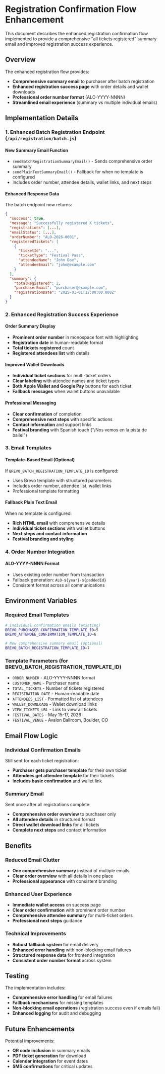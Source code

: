 # Registration Confirmation Flow Enhancement

This document describes the enhanced registration confirmation flow implemented to provide a comprehensive "all tickets registered" summary email and improved registration success experience.

## Overview

The enhanced registration flow provides:
- **Comprehensive summary email** to purchaser after batch registration
- **Enhanced registration success page** with order details and wallet downloads
- **Professional order number format** (ALO-YYYY-NNNN)
- **Streamlined email experience** (summary vs multiple individual emails)

## Implementation Details

### 1. Enhanced Batch Registration Endpoint (`/api/registration/batch.js`)

#### New Summary Email Function
- `sendBatchRegistrationSummaryEmail()` - Sends comprehensive order summary
- `sendPlainTextSummaryEmail()` - Fallback for when no template is configured
- Includes order number, attendee details, wallet links, and next steps

#### Enhanced Response Data
The batch endpoint now returns:
```json
{
  "success": true,
  "message": "Successfully registered X tickets",
  "registrations": [...],
  "emailStatus": [...],
  "orderNumber": "ALO-2026-0001",
  "registeredTickets": [
    {
      "ticketId": "...",
      "ticketType": "Festival Pass",
      "attendeeName": "John Doe",
      "attendeeEmail": "john@example.com"
    }
  ],
  "summary": {
    "totalRegistered": 2,
    "purchaserEmail": "purchaser@example.com",
    "registrationDate": "2025-01-01T12:00:00.000Z"
  }
}
```

### 2. Enhanced Registration Success Experience

#### Order Summary Display
- **Prominent order number** in monospace font with highlighting
- **Registration date** in human-readable format
- **Total tickets registered** count
- **Registered attendees list** with details

#### Improved Wallet Downloads
- **Individual ticket sections** for multi-ticket orders
- **Clear labeling** with attendee names and ticket types
- **Both Apple Wallet and Google Pay** buttons for each ticket
- **Fallback messages** when wallet buttons unavailable

#### Professional Messaging
- **Clear confirmation** of completion
- **Comprehensive next steps** with specific actions
- **Contact information** and support links
- **Festival branding** with Spanish touch ("¡Nos vemos en la pista de baile!")

### 3. Email Templates

#### Template-Based Email (Optional)
If `BREVO_BATCH_REGISTRATION_TEMPLATE_ID` is configured:
- Uses Brevo template with structured parameters
- Includes order number, attendee list, wallet links
- Professional template formatting

#### Fallback Plain Text Email
When no template is configured:
- **Rich HTML email** with comprehensive details
- **Individual ticket sections** with wallet buttons
- **Next steps and contact information**
- **Festival branding and styling**

### 4. Order Number Integration

#### ALO-YYYY-NNNN Format
- Uses existing order number from transaction
- Fallback generation: `ALO-${year}-${paddedId}`
- Consistent format across all communications

## Environment Variables

### Required Email Templates
```bash
# Individual confirmation emails (existing)
BREVO_PURCHASER_CONFIRMATION_TEMPLATE_ID=5
BREVO_ATTENDEE_CONFIRMATION_TEMPLATE_ID=6

# New comprehensive summary email (optional)
BREVO_BATCH_REGISTRATION_TEMPLATE_ID=7
```

### Template Parameters (for BREVO_BATCH_REGISTRATION_TEMPLATE_ID)
- `ORDER_NUMBER` - ALO-YYYY-NNNN format
- `CUSTOMER_NAME` - Purchaser name
- `TOTAL_TICKETS` - Number of tickets registered
- `REGISTRATION_DATE` - Human-readable date
- `ATTENDEES_LIST` - Formatted list of attendees
- `WALLET_DOWNLOADS` - Wallet download links
- `VIEW_TICKETS_URL` - Link to view all tickets
- `FESTIVAL_DATES` - May 15-17, 2026
- `FESTIVAL_VENUE` - Avalon Ballroom, Boulder, CO

## Email Flow Logic

### Individual Confirmation Emails
Still sent for each ticket registration:
- **Purchaser gets purchaser template** for their own ticket
- **Attendees get attendee template** for their tickets
- **Includes basic confirmation** and wallet link

### Summary Email
Sent once after all registrations complete:
- **Comprehensive order overview** to purchaser only
- **All attendee details** in structured format
- **Direct wallet download links** for all tickets
- **Complete next steps** and contact information

## Benefits

### Reduced Email Clutter
- **One comprehensive summary** instead of multiple emails
- **Clear order overview** with all details in one place
- **Professional appearance** with consistent branding

### Enhanced User Experience
- **Immediate wallet access** on success page
- **Clear order confirmation** with prominent order number
- **Comprehensive attendee summary** for multi-ticket orders
- **Professional next steps** guidance

### Technical Improvements
- **Robust fallback system** for email delivery
- **Enhanced error handling** with non-blocking email failures
- **Structured response data** for frontend integration
- **Consistent order number format** across system

## Testing

The implementation includes:
- **Comprehensive error handling** for email failures
- **Fallback mechanisms** for missing templates
- **Non-blocking email operations** (registration success even if emails fail)
- **Enhanced logging** for audit and debugging

## Future Enhancements

Potential improvements:
- **QR code inclusion** in summary emails
- **PDF ticket generation** for download
- **Calendar integration** for event dates
- **SMS confirmations** for critical updates